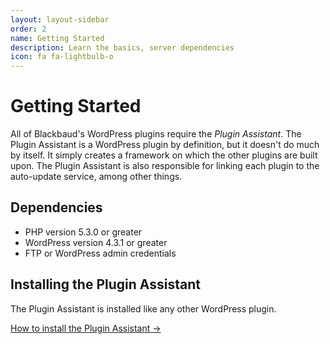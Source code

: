 ```yaml
---
layout: layout-sidebar
order: 2
name: Getting Started
description: Learn the basics, server dependencies
icon: fa fa-lightbulb-o
---
```


# Getting Started

All of Blackbaud's WordPress plugins require the _Plugin Assistant_. The Plugin Assistant is a WordPress plugin by definition, but it doesn't do much by itself. It simply creates a framework on which the other plugins are built upon. The Plugin Assistant is also responsible for linking each plugin to the auto-update service, among other things.

## Dependencies

- PHP version 5.3.0 or greater
- WordPress version 4.3.1 or greater
- FTP or WordPress admin credentials

## Installing the Plugin Assistant

The Plugin Assistant is installed like any other WordPress plugin.

<a href="/wordpress-plugins/plugins/blackbaud-assistant/" class="btn btn-primary">How to install the Plugin Assistant&nbsp;&rarr;</a>
